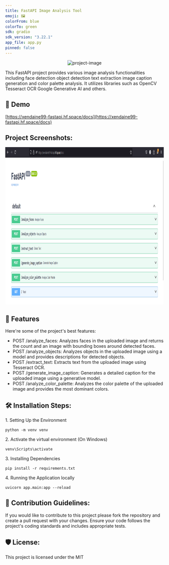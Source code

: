```yaml
---
title: FastAPI Image Analysis Tool
emoji: 🖼️
colorFrom: blue
colorTo: green
sdk: gradio
sdk_version: "3.22.1"
app_file: app.py
pinned: false
---
```


<p align="center"><img src="https://socialify.git.ci/ChaiiShree/fastAPI/image?language=1&amp;name=1&amp;owner=1&amp;pattern=Solid&amp;theme=Dark" alt="project-image"></p>

<p id="description">This FastAPI project provides various image analysis functionalities including face detection object detection text extraction image caption generation and color palette analysis. It utilizes libraries such as OpenCV Tesseract OCR Google Generative AI and others.</p>

<h2>🚀 Demo</h2>

[https://xendaine99-fastapi.hf.space/docs](https://xendaine99-fastapi.hf.space/docs)

<h2>Project Screenshots:</h2>

<img src="url.png" alt="Image 1" width="800" height="500" style="display: inline-block; margin-right: 20px;">

 
<h2>🧐 Features</h2>

Here're some of the project's best features:

*   POST /analyze\_faces: Analyzes faces in the uploaded image and returns the count and an image with bounding boxes around detected faces.
*   POST /analyze\_objects: Analyzes objects in the uploaded image using a model and provides descriptions for detected objects.
*   POST /extract\_text: Extracts text from the uploaded image using Tesseract OCR.
*   POST /generate\_image\_caption: Generates a detailed caption for the uploaded image using a generative model.
*   POST /analyze\_color\_palette: Analyzes the color palette of the uploaded image and provides the most dominant colors.

<h2>🛠️ Installation Steps:</h2>

<p>1. Setting Up the Environment</p>

```
python -m venv venv
```

<p>2. Activate the virtual environment (On Windows)</p>

```
venv\Scripts\activate
```

<p>3. Installing Dependencies</p>

```
pip install -r requirements.txt
```

<p>4. Running the Application locally</p>

```
uvicorn app.main:app --reload
```

<h2>🍰 Contribution Guidelines:</h2>

If you would like to contribute to this project please fork the repository and create a pull request with your changes. Ensure your code follows the project's coding standards and includes appropriate tests.

  
<h2>🛡️ License:</h2>

This project is licensed under the MIT
